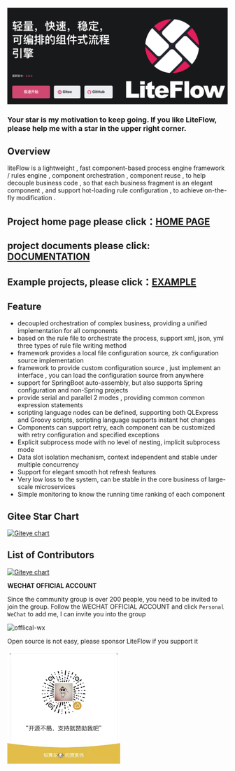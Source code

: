 <p align="center">
<a href="http://yomahub.com/liteflow/">
    <img src="static/img/logo-main.png" alt="logo">
</a>
</p>

<h3>Your star is my motivation to keep going. If you like LiteFlow, please help me with a star in the upper right corner.</h3>

## Overview
liteFlow is a lightweight , fast component-based process engine framework / rules engine , component orchestration , component reuse , to help decouple business code , so that each business fragment is an elegant component , and support hot-loading rule configuration , to achieve on-the-fly modification .

## Project home page please click：[HOME PAGE](http://yomahub.com/liteflow)
## project documents please click: [DOCUMENTATION](https://yomahub.com/liteflow/docs)
## Example projects, please click：[EXAMPLE](https://gitee.com/bryan31/liteflow-example)

## Feature
* decoupled orchestration of complex business, providing a unified implementation for all components
* based on the rule file to orchestrate the process, support xml, json, yml three types of rule file writing method
* framework provides a local file configuration source, zk configuration source implementation
* framework to provide custom configuration source , just implement an interface , you can load the configuration source from anywhere
* support for SpringBoot auto-assembly, but also supports Spring configuration and non-Spring projects
* provide serial and parallel 2 modes , providing common common expression statements
* scripting language nodes can be defined, supporting both QLExpress and Groovy scripts, scripting language supports instant hot changes
* Components can support retry, each component can be customized with retry configuration and specified exceptions
* Explicit subprocess mode with no level of nesting, implicit subprocess mode
* Data slot isolation mechanism, context independent and stable under multiple concurrency
* Support for elegant smooth hot refresh features
* Very low loss to the system, can be stable in the core business of large-scale microservices
* Simple monitoring to know the running time ranking of each component

## Gitee Star Chart
[![Giteye chart](https://chart.giteye.net/gitee/dromara/liteFlow/3NHPVWVK.png)](https://giteye.net/chart/3NHPVWVK)

## List of Contributors
[![Giteye chart](https://chart.giteye.net/gitee/dromara/liteFlow/DHU59WRM.png)](https://giteye.net/chart/DHU59WRM)

**WECHAT OFFICIAL ACCOUNT**

Since the community group is over 200 people, you need to be invited to join the group. Follow the WECHAT OFFICIAL ACCOUNT and click `Personal WeChat` to add me, I can invite you into the group

![offIical-wx](static/img/offical-wx.jpg)

Open source is not easy, please sponsor LiteFlow if you support it

<img src="static/img/zanshang.jpeg" alt="zanshang" width="258" />
